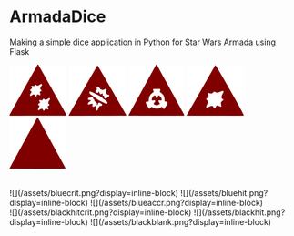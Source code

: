# ArmadaDice
Making a simple dice application in Python for Star Wars Armada using Flask


![](/assets/Red2hits.png?display=inline-block)
![](/assets/redcrit.png?display=inline-block)
![](/assets/redaccr.png?display=inline-block)
![](/assets/Redhit.png?display=inline-block)
![](/assets/redblank.png?display=inline-block)

<br>
![](/assets/bluecrit.png?display=inline-block)
![](/assets/bluehit.png?display=inline-block)
![](/assets/blueaccr.png?display=inline-block)

<br>
![](/assets/blackhitcrit.png?display=inline-block)
![](/assets/blackhit.png?display=inline-block)
![](/assets/blackblank.png?display=inline-block)
<br>
